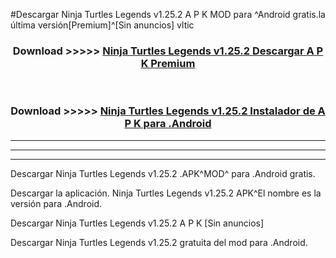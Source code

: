 #Descargar Ninja Turtles Legends v1.25.2 A P K MOD para ^Android gratis.la última versión[Premium]^[Sin anuncios] vltic



<div align="center">
<h3>Download >>>>> <a href="https://es-web.web.app/?es= Ninja Turtles Legends v1.25.2">Ninja Turtles Legends v1.25.2 Descargar A P K Premium</a></h3><br>

<h3>Download >>>>> <a href="https://es-web.web.app/?es= Ninja Turtles Legends v1.25.2">Ninja Turtles Legends v1.25.2 Instalador de A P K para .Android</a></h3>
</div>


----------------------------------------------------------

----------------------------------------------------------

----------------------------------------------------------

Descargar Ninja Turtles Legends v1.25.2 .APK^MOD^ para .Android gratis.

Descargar la aplicación. Ninja Turtles Legends v1.25.2 APK^El nombre es la versión para .Android.

Descargar Ninja Turtles Legends v1.25.2 A P K [Sin anuncios]

Descargar Ninja Turtles Legends v1.25.2 gratuita del mod para .Android.